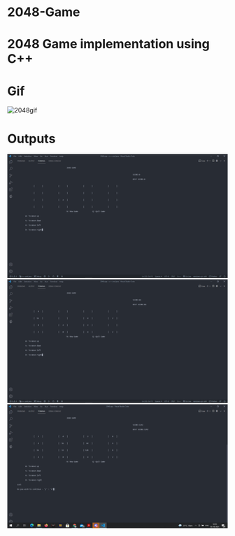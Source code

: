 # 2048-Game
# 2048 Game implementation using C++  

# Gif  

![2048gif](https://user-images.githubusercontent.com/62696931/135976939-aab02762-f34f-44c8-a7d5-deb6bcc87fd5.gif)  

# Outputs  

![alttext](https://github.com/Haikyuu77/2048-Game/blob/main/2048_Game/Output/ss1.png)
![alttext](https://github.com/Haikyuu77/2048-Game/blob/main/2048_Game/Output/ss2.png)
![alttext](https://github.com/Haikyuu77/2048-Game/blob/main/2048_Game/Output/ss3.png)

